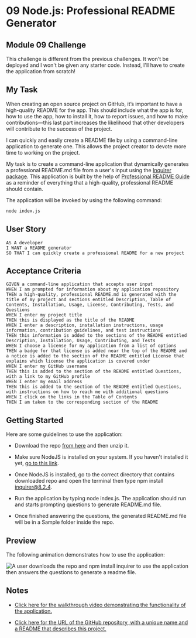 # 09 Node.js: Professional README Generator

## Module 09 Challenge
This challenge is different from the previous challenges. It won't be deployed and I won't be given any starter code. Instead, I'll have to create the application from scratch!

## My Task

When creating an open source project on GitHub, it’s important to have a high-quality README for the app. This should include what the app is for, how to use the app, how to install it, how to report issues, and how to make contributions&mdash;this last part increases the likelihood that other developers will contribute to the success of the project. 

I can quickly and easily create a README file by using a command-line application to generate one. This allows the project creator to devote more time to working on the project.

My task is to create a command-line application that dynamically generates a professional README.md file from a user's input using the [Inquirer package](https://www.npmjs.com/package/inquirer/v/8.2.4). This application is built by the help of [Professional README Guide](https://coding-boot-camp.github.io/full-stack/github/professional-readme-guide) as a reminder of everything that a high-quality, professional README should contain. 

The application will be invoked by using the following command:

```bash
node index.js
```

## User Story

```
AS A developer
I WANT a README generator
SO THAT I can quickly create a professional README for a new project
```

## Acceptance Criteria

```
GIVEN a command-line application that accepts user input
WHEN I am prompted for information about my application repository
THEN a high-quality, professional README.md is generated with the title of my project and sections entitled Description, Table of Contents, Installation, Usage, License, Contributing, Tests, and Questions
WHEN I enter my project title
THEN this is displayed as the title of the README
WHEN I enter a description, installation instructions, usage information, contribution guidelines, and test instructions
THEN this information is added to the sections of the README entitled Description, Installation, Usage, Contributing, and Tests
WHEN I choose a license for my application from a list of options
THEN a badge for that license is added near the top of the README and a notice is added to the section of the README entitled License that explains which license the application is covered under
WHEN I enter my GitHub username
THEN this is added to the section of the README entitled Questions, with a link to my GitHub profile
WHEN I enter my email address
THEN this is added to the section of the README entitled Questions, with instructions on how to reach me with additional questions
WHEN I click on the links in the Table of Contents
THEN I am taken to the corresponding section of the README
```

## Getting Started

Here are some guidelines to use the application:

* Download the repo [from here](https://github.com/BadrulBorhanudin/readme-generator) and then unzip it.

* Make sure NodeJS is installed on your system. If you haven't installed it yet, [go to this link](https://nodejs.org/en/download).

* Once NodeJS is installed, go to the correct directory that contains downloaded repo and open the terminal then type npm install inquirer@8.2.4.

* Run the application by typing node index.js. The application should run and starts prompting questions to generate README.md file.

* Once finished answering the questions, the generated README.md file will be in a Sample folder inside the repo.

## Preview

The following animation demonstrates how to use the application:

![A user downloads the repo and npm install inquirer to use the application then answers the questions to generate a readme file.](./Assets/04-web-apis-homework-demo.gif)


## Notes

* [Click here for the walkthrough video demonstrating the functionality of the application.](https://drive.google.com/file/d/1YGFJ1f8iFynTYWTZozwMnJYlnje_ajzd/view?usp=sharing)

* [Click here for the URL of the GitHub repository, with a unique name and a README that describes this project.](https://github.com/BadrulBorhanudin/readme-generator)

